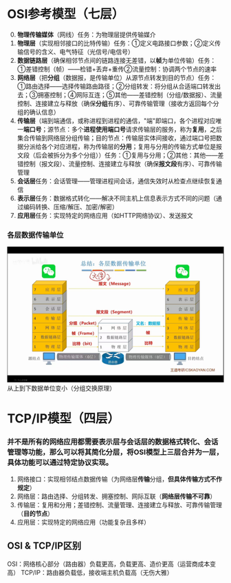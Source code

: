 


# OSI参考模型（七层）
0. **物理传输媒体**（网线）任务：为物理层提供传输媒介
1. **物理层**（实现相邻接口的比特传输）任务：①定义电路接口参数；②定义传输信号的含义、电气特征（光信号/电信号）
2. **数据链路层**（确保相邻节点间的链路连接无差错，以**帧**为单位传输）任务：①差错控制（帧）——检错+丢弃+重传②流量控制：协调两个节点的速率
3. **网络层**（把**分组**（数据报，是传输单位）从源节点转发到目的节点）任务：①路由选择——选择传输路由路径；②分组转发：将分组从合适端口转发出去；③拥塞控制；④网际互连；⑤其他——差错控制（分组/数据报）、流量控制、连接建立与释放（确保**分组**有序）、可靠传输管理（接收方返回每个分组的确认信息）
4. **传输层**（端到端通信，或称进程到进程的通信，"端"即端口，各个进程对应唯一**端口号**；源节点：多个**进程使用端口号**请求传输层的服务，称为**复用**，之后集合传输到网络层分组传输；目的节点：传输层实体间接收，通过端口号把数据分派给各个对应进程，称为传输层的**分用**；复用与分用的传输方式单位是报文段（后会被拆分为多个分组））任务：①复用与分用；②其他：其他——差错控制（报文段）、流量控制、连接建立与释放（确保**报文段**有序）、可靠传输管理
5. **会话层**任务：会话管理——管理进程间会话，通信失效时从检查点继续恢复通信
6. **表示层**任务：数据格式转化——解决不同主机上信息表示方式不同的问题（通过编码转换、压缩/解压、加密/解密）
7. **应用层**任务：实现特定的网络应用（如HTTP网络协议）、发送报文

### 各层数据传输单位
![输入图片说明](/imgs/2025-07-19/uftU5DmLlBCDZHRh.jpeg)
从上到下数据单位变小（分组交换原理）

# TCP/IP模型（四层）

### 并不是所有的网络应用都需要表示层与会话层的数据格式转化、会话管理等功能，那么可以将其简化分层，将OSI模型上三层合并为一层，具体功能可以通过特定协议实现。
1. 网络接口：实现相邻结点数据传输（为网络层**传输**分组，**但具体传输方式不作规定**）
2. 网络层：路由选择、分组转发、拥塞控制、网际互联（**网络层传输不可靠**）
3. 传输层：复用和分用；差错控制、流量管理、连接建立与释放、可靠传输管理（**目的节点**）
4.  应用层：实现特定的网络应用（功能复杂且多样）

## OSI & TCP/IP区别

OSI：网络核心部分（路由器）负载更高，负载更高、造价更高（运营商成本变高）
TCP/IP：路由器负载低，接收端主机负载高（无伤大雅）
<!--stackedit_data:
eyJoaXN0b3J5IjpbLTMwMjE4MTQ1MCw1MDI4MjUzODEsNDQ4OT
k1MTIwLDcyNzcxMzU1NiwyMDQwMjk3NjIyXX0=
-->